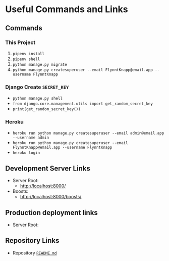 # Useful Commands and Links

## Commands

### This Project

1. `pipenv install`
1. `pipenv shell`
1. `python manage.py migrate`
1. `python manage.py createsuperuser --email FlynntKnapp@email.app --username FlynntKnapp`

### Django Create `SECRET_KEY`

* `python manage.py shell`
* `from django.core.management.utils import get_random_secret_key`
* `print(get_random_secret_key())`

### Heroku

* `heroku run python manage.py createsuperuser --email admin@email.app --username admin`
* `heroku run python manage.py createsuperuser --email FlynntKnapp@email.app --username FlynntKnapp`
* `heroku login`

## Development Server Links

* Server Root:
  * <http://localhost:8000/>
* Boosts:
  * <http://localhost:8000/boosts/>

## Production deployment links

* Server Root:

## Repository Links

* Repository [`README.md`](../README.md)
